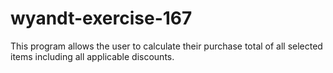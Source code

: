 # wyandt-exercise-167
This program allows the user to calculate their purchase total of all selected items including all applicable discounts.
